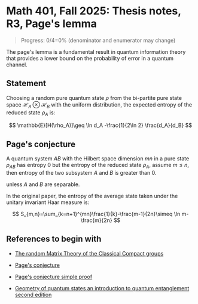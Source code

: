 # Math 401, Fall 2025: Thesis notes, R3, Page's lemma

> Progress: 0/4=0% (denominator and enumerator may change)

The page's lemma is a fundamental result in quantum information theory that provides a lower bound on the probability of error in a quantum channel.

## Statement

Choosing a random pure quantum state $\rho$ from the bi-partite pure state space $\mathcal{H}_A\otimes\mathcal{H}_B$ with the uniform distribution, the expected entropy of the reduced state $\rho_A$ is:

$$
\mathbb{E}[H(\rho_A)]\geq \ln d_A -\frac{1}{2\ln 2} \frac{d_A}{d_B}
$$

## Page's conjecture

A quantum system $AB$ with the Hilbert space dimension $mn$ in a pure state $\rho_{AB}$ has entropy $0$ but the entropy of the reduced state $\rho_A$, assume $m\leq n$, then entropy of the two subsystem $A$ and $B$ is greater than $0$.

unless $A$ and $B$ are separable.

In the original paper, the entropy of the average state taken under the unitary invariant Haar measure is:

$$
S_{m,n}=\sum_{k=n+1}^{mn}\frac{1}{k}-\frac{m-1}{2n}\simeq \ln m-\frac{m}{2n}
$$

## References to begin with

- [The random Matrix Theory of the Classical Compact groups](https://case.edu/artsci/math/esmeckes/Haar_book.pdf)

- [Page's conjecture](https://journals.aps.org/prl/pdf/10.1103/PhysRevLett.71.1291)

- [Page's conjecture simple proof](https://journals.aps.org/pre/pdf/10.1103/PhysRevE.52.5653)

- [Geometry of quantum states an introduction to quantum entanglement second edition](https://www.cambridge.org/core/books/geometry-of-quantum-states/46B62FE3F9DA6E0B4EDDAE653F61ED8C)